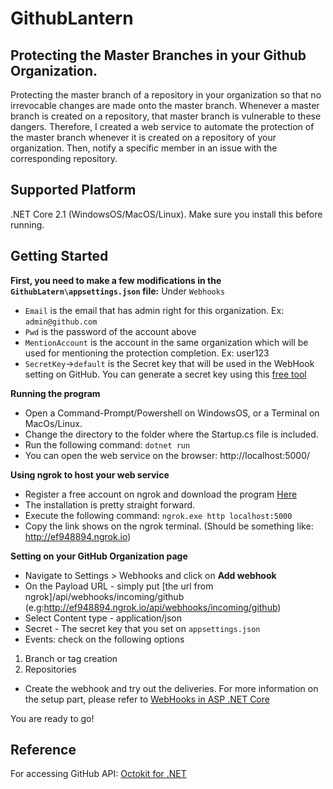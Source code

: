 # GithubLantern
## Protecting the Master Branches in your Github Organization.

Protecting the master branch of a repository in your organization so that no irrevocable changes are made onto the master branch. Whenever a master branch is created on a repository, that master branch is vulnerable to these dangers. Therefore, I created a web service to automate the protection of the master branch whenever it is created on a repository of your organization. Then, notify a specific member in an issue with the corresponding repository.

## Supported Platform
.NET Core 2.1 (WindowsOS/MacOS/Linux). Make sure you install this before running.


## Getting Started
**First, you need to make a few modifications in the `GithubLatern\appsettings.json` file:**
Under `Webhooks`
*  `Email` is the email that has admin right for this organization. Ex: `admin@github.com`
*  `Pwd` is the password of the account above
*  `MentionAccount` is the account in the same organization which will be used for mentioning the protection completion. Ex: user123
*  `SecretKey`->`default` is the Secret key that will be used in the WebHook setting on GitHub. You can generate a secret key using this [free tool](https://www.freeformatter.com/hmac-generator.html)

**Running the program**
*  Open a Command-Prompt/Powershell on WindowsOS, or a Terminal on MacOs/Linux.
*  Change the directory to the folder where the Startup.cs file is included.
*  Run the following command: `dotnet run`
*  You can open the web service on the browser: http://localhost:5000/

**Using ngrok to host your web service**
*  Register a free account on ngrok and download the program [Here](https://ngrok.com/)
*  The installation is pretty straight forward.
*  Execute the following command: `ngrok.exe http localhost:5000`
*  Copy the link shows on the ngrok terminal. (Should be something like: http://ef948894.ngrok.io)

**Setting on your GitHub Organization page**
*  Navigate to Settings > Webhooks and click on **Add webhook**
*  On the Payload URL - simply put [the url from ngrok]/api/webhooks/incoming/github (e.g:http://ef948894.ngrok.io/api/webhooks/incoming/github)
*  Select Content type - application/json
*  Secret - The secret key that you set on `appsettings.json`
*  Events: check on the following options
1.   Branch or tag creation 
1.   Repositories 
*  Create the webhook and try out the deliveries.
For more information on the setup part, please refer to [WebHooks in ASP .NET Core](https://dotnetthoughts.net/webhooks-in-aspnet-core/)

You are ready to go!


## Reference
For accessing GitHub API: [Octokit for .NET](https://github.com/octokit/octokit.net)
